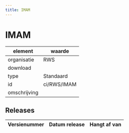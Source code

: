 ```yaml
---
title: IMAM
---
```

# IMAM

|element|waarde|
|-----|------|
| organisatie  |RWS|
| download  | [](<>)|
| type  |Standaard|
| id  |ci/RWS/IMAM|
| omschrijving  ||

## Releases

|Versienummer|Datum release|Hangt af van
|-------|-------|-----|

